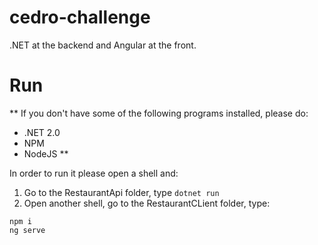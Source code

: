 # cedro-challenge
.NET at the backend and Angular at the front.

# Run
** If you don't have some of the following programs installed, please do:
- .NET 2.0
- NPM
- NodeJS
**

In order to run it please open a shell and:

1. Go to the RestaurantApi folder, type `dotnet run`
2. Open another shell, go to the RestaurantCLient folder, type:
```shell
npm i
ng serve
```
